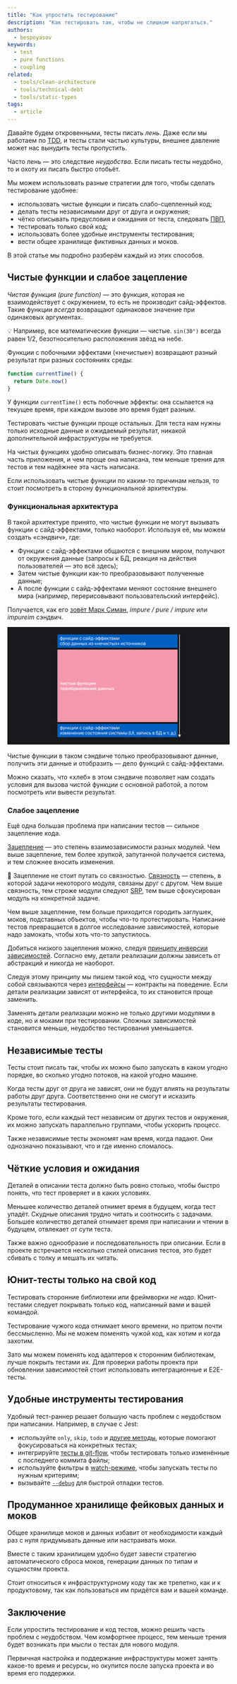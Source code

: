 ```yaml
---
title: "Как упростить тестирование"
description: "Как тестировать так, чтобы не слишком напрягаться."
authors:
  - bespoyasov
keywords:
  - test
  - pure functions
  - coupling
related:
  - tools/clean-architecture
  - tools/technical-debt
  - tools/static-types
tags:
  - article
---
```


Давайте будем откровенными, тесты писать _лень_. Даже если мы работаем по [TDD](/tools/tdd/), и тесты стали частью культуры, внешнее давление может нас вынудить тесты пропустить.

Часто лень — это следствие _неудобства_. Если писать тесты неудобно, то и охоту их писать быстро отобьёт.

Мы можем использовать разные стратегии для того, чтобы сделать тестирование удобнее:

- использовать чистые функции и писать слабо-сцепленный код;
- делать тесты независимыми друг от друга и окружения;
- чётко описывать предусловия и ожидания от теста, следовать [ПВП](/tools/how-to-test-and-why/),
- тестировать только свой код;
- использовать более удобные инструменты тестирования;
- вести общее хранилище фиктивных данных и моков.

В этой статье мы подробно разберём каждый из этих способов.

## Чистые функции и слабое зацепление

_Чистая функция (pure function)_ — это функция, которая не взаимодействует с окружением, то есть не производит сайд-эффектов. Такие функции _всегда_ возвращают одинаковое значение при одинаковых аргументах.

<aside>

💡 Например, все математические функции — чистые. `sin(30°)` всегда равен 1/2, безотносительно расположения звёзд на небе.

</aside>

Функции с побочными эффектами («нечистые») возвращают разный результат при разных состояниях среды:

```js
function currentTime() {
  return Date.now()
}
```

У функции `currentTime()` есть побочные эффекты: она ссылается на текущее время, при каждом вызове это время будет разным.

Тестировать чистые функции проще остальных. Для теста нам нужны только исходные данные и ожидаемый результат, никакой дополнительной инфраструктуры не требуется.

На чистых функциях удобно описывать бизнес-логику. Это главная часть приложения, и чем проще она написана, тем меньше трения для тестов и тем надёжнее эта часть написана.

Если использовать чистые функции по каким-то причинам нельзя, то стоит посмотреть в сторону функциональной архитектуры.

### Функциональная архитектура

В такой архитектуре принято, что чистые функции не могут вызывать функции с сайд-эффектами, только наоборот. Используя её, мы можем создать «сэндвич», где:

- Функции с сайд-эффектами общаются с внешним миром, получают от окружения данные (запросы к БД, реакция на действия пользователей — это всё здесь);
- Затем чистые функции как-то преобразовывают полученные данные;
- А после функции с сайд-эффектами меняют состояние внешнего мира (например, перерисовывают пользовательский интерфейс).

Получается, как его [зовёт Марк Симан](https://blog.ploeh.dk/2020/03/02/impureim-sandwich/), _impure / pure / impure_ или _impureim_ сэндвич.

![Impureim сэндвич: тонкий красный слой сверху, толстый зелёный злой посередине, тонкий красный слой снизу.](images/impureim-sandwich.png)

Чистые функции в таком сэндвиче только преобразовывают данные, получить эти данные и отобразить — дело функций с сайд-эффектами.

Можно сказать, что «хлеб» в этом сэндвиче позволяет нам создать условия для вызова чистой функции с основной работой, а потом посмотреть или вывести результат.

### Слабое зацепление

Ещё одна большая проблема при написании тестов — сильное зацепление кода.

[Зацепление](https://ru.wikipedia.org/wiki/Зацепление_(программирование)) — это степень взаимозависимости разных модулей. Чем выше зацепление, тем более хрупкой, запутанной получается система, и тем сложнее вносить изменения.

<aside>

🙅 Зацепление не стоит путать со связностью. [Связность](https://ru.wikipedia.org/wiki/Связность_(программирование)) — степень, в которой задачи некоторого модуля, связаны друг с другом. Чем выше связность, тем строже модули следуют [SRP](https://ota-solid.now.sh/srp), тем выше сфокусирован модуль на конкретной задаче.

</aside>

Чем выше зацепление, тем больше приходится городить заглушек, моков, подставных объектов, чтобы что-то протестировать. Написание тестов превращается в долгое исследование зависимостей, которые надо замокать, чтобы хоть что-то запустилось.

Добиться низкого зацепления можно, следуя [принципу инверсии зависимостей](https://ota-solid.now.sh/dip). Согласно ему, детали реализации должны зависеть от абстракций и никогда не наоборот.

Следуя этому принципу мы пишем такой код, что сущности между собой связываются через [интерфейсы](/tools/oop/) — контракты на поведение. Если детали реализации зависят от интерфейса, то их становится проще заменить.

Заменять детали реализации можно не только другими модулями в коде, но и моками при тестировании. Сложных зависимостей становится меньше, неудобство тестирования уменьшается.

## Независимые тесты

Тесты стоит писать так, чтобы их можно было запускать в каком угодно порядке, во сколько угодно потоков, на какой угодно машине.

Когда тесты друг от друга не зависят, они не будут влиять на результаты работы друг друга. Соответственно они не смогут и исказить результаты тестирования.

Кроме того, если каждый тест независим от других тестов и окружения, их можно запускать параллельно группами, чтобы ускорить процесс.

Также независимые тесты экономят нам время, когда падают. Они однозначно показывают, что и где именно сломалось.

## Чёткие условия и ожидания

Деталей в описании теста должно быть ровно столько, чтобы быстро понять, что тест проверяет и в каких условиях.

Меньшее количество деталей отнимет время в будущем, когда тест упадёт. Скудные описания трудно читать и соотносить с задачами. Большее количество деталей отнимает время при написании и чтении в будущем, отвлекает от сути теста.

Также важно однообразие и последовательность при описании. Если в проекте встречается несколько стилей описания тестов, это будет сбивать с толку и мешать их читать.

## Юнит-тесты только на свой код

Тестировать сторонние библиотеки или фреймворки _не надо_. Юнит-тестами следует покрывать только код, написанный вами и вашей командой.

Тестирование чужого кода отнимает много времени, но притом почти бессмысленно. Мы не можем поменять чужой код, как хотим и когда захотим.

Зато мы можем поменять код адаптеров к сторонним библиотекам, лучше покрыть тестами их. Для проверки работы проекта при обновлении зависимостей стоит использовать интеграционные и E2E-тесты.

## Удобные инструменты тестирования

Удобный тест-раннер решает большую часть проблем с неудобством при написании. Например, в случае с Jest:

- используйте `only`, `skip`, `todo` и [другие методы](https://jestjs.io/docs/api), которые помогают фокусироваться на конкретных тестах;
- интегрируйте [тесты в git-flow](https://jestjs.io/docs/cli#--changedsince), чтобы тестировать только изменённые с последнего коммита файлы;
- используйте фильтры в [watch-режиме](https://jestjs.io/docs/cli#--watch), чтобы запускать тесты по нужным критериям;
- вызывайте [`--debug`](https://jestjs.io/docs/cli#--debug) для быстрой отладки тестов.

## Продуманное хранилище фейковых данных и моков

Общее хранилище моков и данных избавит от необходимости каждый раз с нуля придумывать данные или настраивать моки.

Вместе с таким хранилищем удобно будет завести стратегию автоматического сброса моков, генерации данных по типам и сущностям проекта.

Стоит относиться к инфраструктурному коду так же трепетно, как и к продуктовому, так как пользоваться им придётся вам и вашей команде.

## Заключение

Если упростить тестирование и код тестов, можно решить часть проблем с неудобством. Чем комфортнее процесс, тем меньше трения будет возникать при мысли о тестах для нового модуля.

Первичная настройка и поддержание инфраструктуры может занять какое-то время и ресурсы, но окупится после запуска проекта и во время его поддержки.
